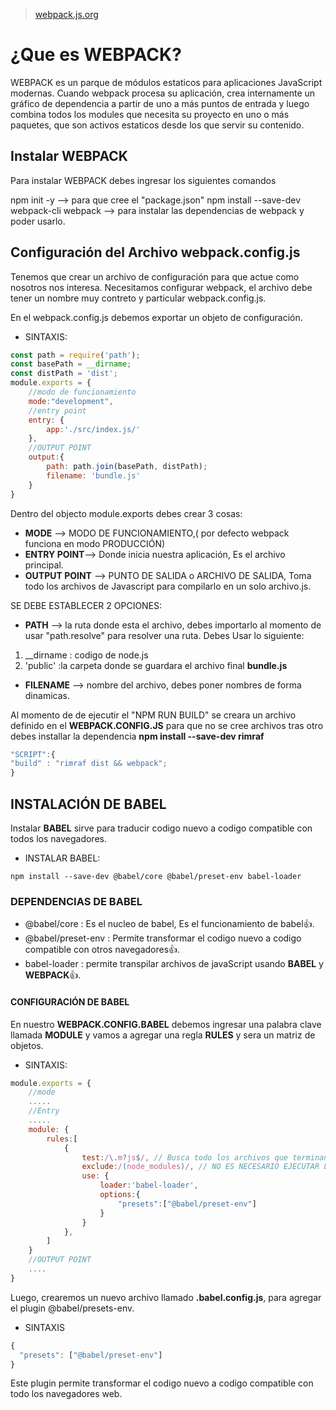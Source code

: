 > [webpack.js.org](https://webpack.js.org/)

# ¿Que es WEBPACK?

WEBPACK es un parque de módulos estaticos para aplicaciones JavaScript modernas.
Cuando webpack procesa su aplicación, crea internamente un gráfico de dependencia a partir de uno a más puntos de entrada y luego combina todos los modules que necesita su proyecto en uno o más paquetes, que son activos estaticos desde los que servir su contenido.

## Instalar WEBPACK

Para instalar WEBPACK debes ingresar los siguientes comandos

npm init -y --> para que cree el "package.json"
npm install --save-dev webpack-cli webpack --> para instalar las dependencias de webpack y poder usarlo.

## Configuración del Archivo webpack.config.js

Tenemos que crear un archivo de configuración para que actue como nosotros nos interesa. Necesitamos configurar webpack, el archivo debe tener un nombre muy contreto y particular
webpack.config.js.

En el webpack.config.js debemos exportar un objeto de configuración.

- SINTAXIS:

```Javascript
const path = require('path');
const basePath = __dirname;
const distPath = 'dist';
module.exports = {
    //modo de funcionamiento
    mode:"development",
    //entry point
    entry: {
        app:'./src/index.js/'
    },
    //OUTPUT POINT
    output:{
        path: path.join(basePath, distPath);
        filename: 'bundle.js'
    }
}
```

Dentro del objecto module.exports debes crear 3 cosas:

- **MODE** --> MODO DE FUNCIONAMIENTO,( por defecto webpack funciona en modo PRODUCCIÓN)
- **ENTRY POINT**--> Donde inicia nuestra aplicación, Es el archivo principal.
- **OUTPUT POINT** --> PUNTO DE SALIDA o ARCHIVO DE SALIDA, Toma todo los archivos de Javascript para compilarlo en un solo archivo.js.

SE DEBE ESTABLECER 2 OPCIONES:

- **PATH** --> la ruta donde esta el archivo, debes importarlo al momento de usar "path.resolve" para resolver una ruta. Debes Usar lo siguiente:

1. \_\_dirname : codigo de node.js
2. 'public' :la carpeta donde se guardara el archivo final **bundle.js**

- **FILENAME** --> nombre del archivo, debes poner nombres de forma dinamicas.

Al momento de de ejecutir el "NPM RUN BUILD" se creara un archivo definido en el **WEBPACK.CONFIG.JS**
para que no se cree archivos tras otro debes installar la dependencia **npm install --save-dev rimraf**

```Javascript
"SCRIPT":{
"build" : "rimraf dist && webpack";
}
```

## INSTALACIÓN DE BABEL

Instalar **BABEL** sirve para traducir codigo nuevo a codigo compatible con todos los navegadores.

- INSTALAR BABEL:

```npm
npm install --save-dev @babel/core @babel/preset-env babel-loader
```

### DEPENDENCIAS DE BABEL

- @babel/core : Es el nucleo de babel, Es el funcionamiento de babel👍.
- @babel/preset-env : Permite transformar el codigo nuevo a codigo compatible con otros navegadores👍.
- babel-loader : permite transpilar archivos de javaScript usando **BABEL** y **WEBPACK**👍.

#### CONFIGURACIÓN DE BABEL

En nuestro **WEBPACK.CONFIG.BABEL** debemos ingresar una palabra clave llamada **MODULE** y vamos a agregar una regla **RULES** y sera un matriz de objetos.

- SINTAXIS:

```javascript
module.exports = {
    //mode
    .....
    //Entry
    .....
    module: {
        rules:[
            {
                test:/\.m?js$/, // Busca todo los archivos que terminan en .js
                exclude:/(node_modules)/, // NO ES NECESARIO EJECUTAR LA CARPETA NODE_MODULES
                use: {
                    loader:'babel-loader',
                    options:{
                        "presets":["@babel/preset-env"]
                    }
                }
            },
        ]
    }
    //OUTPUT POINT
    ....
}
```

Luego, crearemos un nuevo archivo llamado **.babel.config.js**, para agregar el plugin @babel/presets-env.

- SINTAXIS

```javascript
{
  "presets": ["@babel/preset-env"]
}
```

Este plugin permite transformar el codigo nuevo a codigo compatible con todo los navegadores web.
